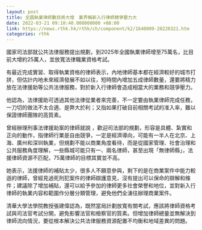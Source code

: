 ```yaml
---
layout: post
title: 全國執業律師數目將大增　業界稱新入行律師競爭壓力大
date: 2022-03-21 09:10:40.000000000 +08:00
link: https://news.rthk.hk/rthk/ch/component/k2/1640009-20220321.htm
categories: rthk
---
```


國家司法部就公共法律服務提出規劃，到2025年全國執業律師增至75萬名，比目前大增約25萬人，並放寬法律職業資格考試。

有最近完成實習、取得執業資格的律師表示，內地律師基本都在經濟較好的城市打拼，但估計内地未來經濟發展不如以往，短時間內增加五成律師數量，還要將精力放在法律援助等公共法律服務，對於新入行律師會造成相當大的業務和競爭壓力。

他認為，法律援助可透過其他法律從業者來完善，不一定要由執業律師完成任務，一刀切的做法不太合適、是弊大於利；又指如果打破目前相關考試的准入率，難以保證律師團隊的高質素。

曾經辦理刑事法律援助案的律師就說 ，歡迎司法部的規劃，形容是具體、紮實和正向的動作，指律師行業是自由競爭，一定是經濟導向，可能有一半人在北京、上海、廣州和深圳執業，但規劃不能以商業角度看待，而是從國家管理、社會治理和公共服務角度理解，一些縣城可能只有一、兩名律師，甚至出現「無律師縣」，法援律師資源不匹配，75萬律師的目標其實並不高。

她表示，法援律師的補貼太少，很多人不願意參與，剩下的是在商業案件中能力較遜的律師，曾經見過死刑犯案件的律師辯護意見，沒有提出可以保命的辯解和條件；建議除了增加補貼，還可以給予參加的律師更多社會榮譽和地位，並對新入行律師的執業内容和範圍作分層分類管理，避免他們全湧往辦理商業案件。

清華大學法學院教授張建偉認為，既然當局計劃放寬有關考試，應該將律師資格考試與司法官考試分開，避免影響法官和檢察官的質素。但增加律師總量並無解決到律師流向情況，要從根本解決公共法律服務資源配置不均衡和地域差異的問題。
